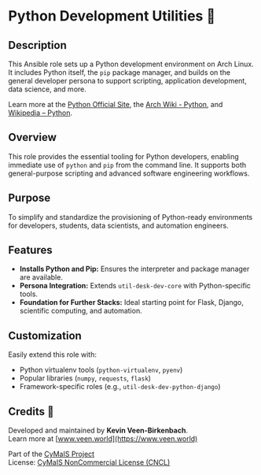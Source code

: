 # Python Development Utilities 🐍

## Description

This Ansible role sets up a Python development environment on Arch Linux. It includes Python itself, the `pip` package manager, and builds on the general developer persona to support scripting, application development, data science, and more.

Learn more at the [Python Official Site](https://www.python.org/), the [Arch Wiki - Python](https://wiki.archlinux.org/title/Python), and [Wikipedia – Python](https://en.wikipedia.org/wiki/Python_(programming_language)).

## Overview

This role provides the essential tooling for Python developers, enabling immediate use of `python` and `pip` from the command line. It supports both general-purpose scripting and advanced software engineering workflows.

## Purpose

To simplify and standardize the provisioning of Python-ready environments for developers, students, data scientists, and automation engineers.

## Features

- **Installs Python and Pip:** Ensures the interpreter and package manager are available.
- **Persona Integration:** Extends `util-desk-dev-core` with Python-specific tools.
- **Foundation for Further Stacks:** Ideal starting point for Flask, Django, scientific computing, and automation.

## Customization

Easily extend this role with:
- Python virtualenv tools (`python-virtualenv`, `pyenv`)
- Popular libraries (`numpy`, `requests`, `flask`)
- Framework-specific roles (e.g., `util-desk-dev-python-django`)

## Credits 📝

Developed and maintained by **Kevin Veen-Birkenbach**.  
Learn more at [www.veen.world](https://www.veen.world)

Part of the [CyMaIS Project](https://github.com/kevinveenbirkenbach/cymais)  
License: [CyMaIS NonCommercial License (CNCL)](https://s.veen.world/cncl)
